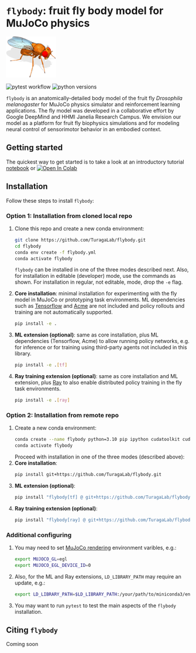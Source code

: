 # `flybody`: fruit fly body model for MuJoCo physics

<img src="fly-white.png" width="27%">

![pytest workflow](https://github.com/TuragaLab/flybody/actions/workflows/pytest.yml/badge.svg)
![python versions](https://github.com/TuragaLab/flybody/actions/workflows/pyversions.yml/badge.svg)

`flybody` is an anatomically-detailed body model of the fruit fly _Drosophila melanogaster_ for MuJoCo physics simulator and reinforcement learning applications. The fly model was developed in a collaborative effort by Google DeepMind and HHMI Janelia Research Campus. We envision our model as a platform for fruit fly biophysics simulations and for modeling neural control of sensorimotor behavior in an embodied context.

## Getting started

The quickest way to get started is to take a look at an introductory tutorial [notebook](https://github.com/TuragaLab/flybody/blob/main/notebooks/getting-started.ipynb) or <a target="_blank" href="https://colab.research.google.com/github/TuragaLab/flybody/blob/main/notebooks/getting-started.ipynb">
  <img src="https://colab.research.google.com/assets/colab-badge.svg" alt="Open In Colab"/>
</a>

## Installation

Follow these steps to install `flybody`:

### Option 1: Installation from cloned local repo

1. Clone this repo and create a new conda environment:
   ```bash
   git clone https://github.com/TuragaLab/flybody.git
   cd flybody
   conda env create -f flybody.yml
   conda activate flybody
   ```
   `flybody` can be installed in one of the three modes described next. Also, for installation in editable (developer) mode, use the commands as shown. For installation in regular, not editable, mode, drop the `-e` flag.
   
2. **Core installation**: minimal installation for experimenting with the
   fly model in MuJoCo or prototyping task environments. ML dependencies such as [Tensorflow](https://github.com/tensorflow/tensorflow) and [Acme](https://github.com/google-deepmind/acme) are not included and policy rollouts and training are not automatically supported.
   ```bash
   pip install -e .
   ```
   
3. **ML extension (optional)**: same as core installation, plus ML dependencies (Tensorflow, Acme) to allow running
   policy networks, e.g. for inference or for training using third-party agents not included in this library.
   ```bash
   pip install -e .[tf]
   ```

4. **Ray training extension (optional)**: same as core installation and ML extension, plus [Ray](https://github.com/ray-project/ray) to also enable
   distributed policy training in the fly task environments.
   ```bash
   pip install -e .[ray]
   ```

### Option 2: Installation from remote repo
1. Create a new conda environment:
   ```bash
   conda create --name flybody python=3.10 pip ipython cudatoolkit cudnn=8.2.1=cuda11.3_0
   conda activate flybody
   ```
   Proceed with installation in one of the three modes (described above):
2. **Core installation**:
   ```bash
   pip install git+https://github.com/TuragaLab/flybody.git
   ```
3. **ML extension (optional)**:
   ```bash
   pip install "flybody[tf] @ git+https://github.com/TuragaLab/flybody.git"
   ```
5. **Ray training extension (optional)**:
   ```bash
   pip install "flybody[ray] @ git+https://github.com/TuragaLab/flybody.git"
   ```
   
### Additional configuring

1. You may need to set [MuJoCo rendering](https://github.com/google-deepmind/dm_control/tree/main?tab=readme-ov-file#rendering) environment varibles, e.g.:
   ```bash
   export MUJOCO_GL=egl
   export MUJOCO_EGL_DEVICE_ID=0
   ```
2. Also, for the ML and Ray extensions, `LD_LIBRARY_PATH` may require an update, e.g.:
   ```bash
   export LD_LIBRARY_PATH=$LD_LIBRARY_PATH:/your/path/to/miniconda3/envs/flybody/lib
   ```

3. You may want to run `pytest` to test the main aspects of the `flybody` installation.

## Citing `flybody`
Coming soon

